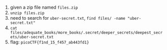 1. given a zip file named `files.zip`
2. `unzip files.zip`
3. need to search for `uber-secret.txt`, `find files/ -name "uber-secret.txt"`
4. `cat files/adequate_books/more_books/.secret/deeper_secrets/deepest_secrets/uber-secret.txt`
5. flag: `picoCTF{f1nd_15_f457_ab443fd1}`
